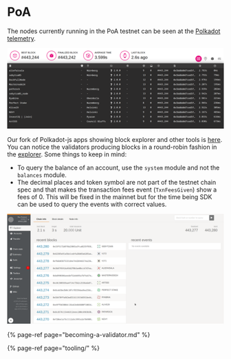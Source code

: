 # PoA

The nodes currently running in the PoA testnet can be seen at the [Polkadot telemetry](https://telemetry.polkadot.io/#list/Poa%20Testnet). 

![Nodes showing up in Telemetry](../../.gitbook/assets/telemetry.png)

Our fork of Polkadot-js apps showing block explorer and other tools is [here](https://fe.dock.io/). You can notice the validators producing blocks in a round-robin fashion in the [explorer](https://fe.dock.io/#/explorer). Some things to keep in mind: 

* To query the balance of an account, use the `system` module and not the `balances` module.
* The decimal places and token symbol are not part of the testnet chain spec and that makes the transaction fees event \(`TxnFeesGiven`\) show a fees of 0. This will be fixed in the mainnet but for the time being SDK can be used to query the events with correct values.



![Explorer showing Validator taking turn to produce blocks](../../.gitbook/assets/explorer.png)



{% page-ref page="becoming-a-validator.md" %}

{% page-ref page="tooling/" %}



